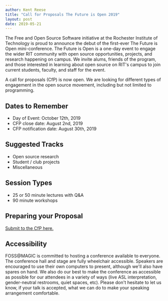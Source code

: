 ```yaml
---
author: Kent Reese
title: "Call for Proposals The Future is Open 2019"
layout: post
date: 2019-05-21
---
```


The Free and Open Source Software initiative at the Rochester Institute of Technology is proud to announce the debut of the first-ever The Future is Open mini-conference.
The Future is Open is a one-day event to engage the wider RIT community with open source opportunities, projects, and research happening on campus.
We invite alums, friends of the program, and those interested in learning about open source on RIT's campus to join current students, faculty, and staff for the event.

A call for proposals (CfP) is now open. 
We are looking for different types of engagement in the open source movement, including but not limited to programming.


## Dates to Remember

-   Day of Event: October 12th, 2019
-   CFP close date: August 2nd, 2019
-   CFP notification date: August 30th, 2019

## Suggested Tracks

-   Open source research
-   Student / club projects
-   Miscellaneous

## Session Types

-   25 or 50 minute lectures with Q&A
-   90 minute workshops

## Preparing your Proposal

[Submit to the CfP here.](https://www.google.com/url?q=https://forms.gle/563vz3qZAgMXRJNk9&sa=D&ust=1558124859124000)


## Accessibility
FOSS\@MAGIC is committed to hosting a conference available to everyone.
The conference hall and stage are fully wheelchair accessible. 
Speakers are encouraged to use their own computers to present, although we'll also have spares on hand. 
We also do our best to make the conference as accessible as possible for our attendees in a variety of ways (live ASL interpretation, gender-neutral restrooms, quiet spaces, etc). 
Please don't hesitate to let us know, if your talk is accepted, what we can do to make your speaking arrangement comfortable.
